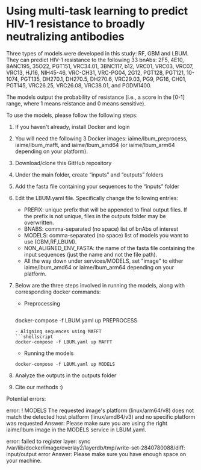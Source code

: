 # Using multi-task learning to predict HIV-1 resistance to broadly neutralizing antibodies

Three types of models were developed in this study: RF, GBM and LBUM. They can predict HIV-1 resistance to the following 33 bnAbs: 2F5, 4E10, 8ANC195, 35O22, PGT151, VRC34.01, 3BNC117, b12, VRC01, VRC03, VRC07, VRC13, HJ16, NIH45-46, VRC-CH31, VRC-PG04, 2G12, PGT128, PGT121, 10-1074, PGT135, DH270.1, DH270.5, DH270.6, VRC29.03, PG9, PG16, CH01, PGT145, VRC26.25, VRC26.08, VRC38.01, and PGDM1400.

The models output the probability of resistance (i.e., a score in the \[0-1\] range, where 1 means reistance and 0 means sensitive). 

To use the models, please follow the following steps:

1. If you haven't already, install Docker and login

2. You will need the following 3 Docker images: iaime/lbum_preprocess, iaime/lbum_mafft, and iaime/lbum_amd64 (or iaime/lbum_arm64 depending on your platform).
  
3. Download/clone this GitHub repository

4. Under the main folder, create “inputs” and “outputs” folders

5. Add the fasta file containing your sequences to the “inputs” folder 

6. Edit the LBUM.yaml file. Specifically change the following entries:
     - PREFIX: unique prefix that will be appended to final output files. If the prefix is not unique, files in the outputs folder may be overwritten.
     - BNABS: comma-separated (no space) list of bnAbs of interest
     - MODELS: comma-separated (no space) list of models you want to use (GBM,RF,LBUM).
     - NON_ALIGNED_ENV_FASTA: the name of the fasta file containing the input sequences (just the name and not the file path).
     - All the way down under services/MODELS, set "image" to either iaime/lbum_amd64 or iaime/lbum_arm64 depending on your platform.
  
7. Below are the three steps involved in running the models, along with corresponding docker commands:
    - Preprocessing
      ```shellscript
     docker-compose -f LBUM.yaml up PREPROCESS
     ```
    - Aligning sequences using MAFFT
     ```shellscript
     docker-compose -f LBUM.yaml up MAFFT
     ```
    - Running the models
     ```shellscript
     docker-compose -f LBUM.yaml up MODELS
    ```

8. Analyze the outputs in the outputs folder

9. Cite our methods :)

Potential errors:

  error: ! MODELS The requested image's platform (linux/arm64/v8) does not match the detected host platform (linux/amd64/v3) and no specific platform was requested
  Answer: Please make sure you are using the right iaime/lbum image in the MODELS service in LBUM.yaml.

  error: failed to register layer: sync /var/lib/docker/image/overlay2/layerdb/tmp/write-set-2840780088/diff: input/output error
  Answer: Please make sure you have enough space on your machine.
